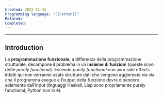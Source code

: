 ```yaml
---
Created: 2023-11-15
Programming language: "[[Python]]"
Related: 
Completed:
---
```

---
## Introduction
La **programmazione funzionale**, a differenza della programmazione strutturale, decompone il problema in un **insieme di funzioni** (queste sono dette *purely functional*).
Essendo *purely functional* non avrà side effects infatti qui non verranno usate strutture dati che vengono aggiornate via via che il programma esegue e l’output della funzione dovrà dipendere solamente dall’input (linguaggi Haskell, Lisp sono propriamente purely functional, Python non lo è).
